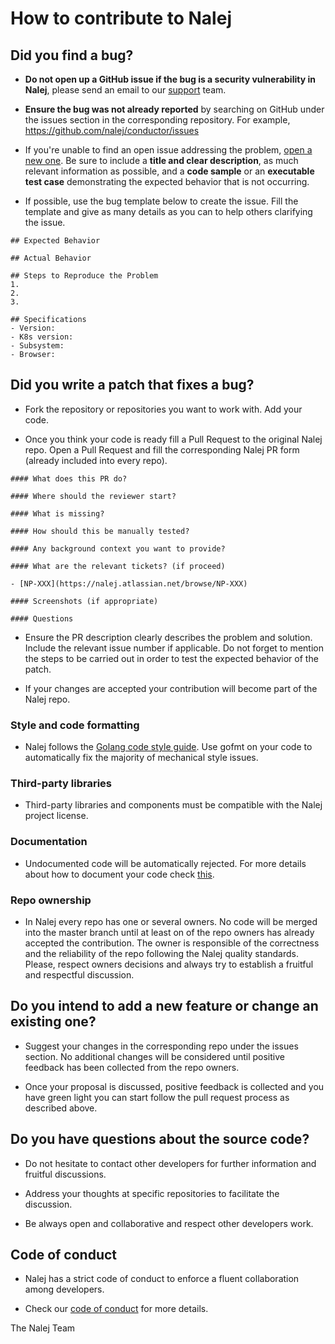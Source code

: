 # How to contribute to Nalej

## **Did you find a bug?**

* **Do not open up a GitHub issue if the bug is a security vulnerability
  in Nalej**, please send an email to our [support](mailto:support@nalej.com) team.

* **Ensure the bug was not already reported** by searching on GitHub under the issues section in the corresponding repository. For example, https://github.com/nalej/conductor/issues

* If you're unable to find an open issue addressing the problem, [open a new one](https://github.com/nalej/conductor/issues/new). Be sure to include a **title and clear description**, as much relevant information as possible, and a **code sample** or an **executable test case** demonstrating the expected behavior that is not occurring.

* If possible, use the bug template below to create the issue. Fill the template and give as many details as you can to help others clarifying the issue.

```
## Expected Behavior

## Actual Behavior

## Steps to Reproduce the Problem
1.
2.
3.

## Specifications
- Version:
- K8s version:
- Subsystem:
- Browser:
```
## **Did you write a patch that fixes a bug?**

* Fork the repository or repositories you want to work with. Add your code.

* Once you think your code is ready fill a Pull Request to the original Nalej repo. Open a Pull Request and fill the corresponding Nalej PR form (already included into every repo).

```
#### What does this PR do?

#### Where should the reviewer start?

#### What is missing?

#### How should this be manually tested?

#### Any background context you want to provide?

#### What are the relevant tickets? (if proceed)

- [NP-XXX](https://nalej.atlassian.net/browse/NP-XXX)

#### Screenshots (if appropriate)

#### Questions
```
* Ensure the PR description clearly describes the problem and solution. Include the relevant issue number if applicable. Do not forget to mention the steps to be carried out in order to test the expected behavior of the patch.

* If your changes are accepted your contribution will become part of the Nalej repo.

### **Style and code formatting**

* Nalej follows the [Golang code style guide](https://golang.org/doc/effective_go.html). Use gofmt on your code to automatically fix the majority of mechanical style issues.

### **Third-party libraries**

* Third-party libraries and components must be compatible with the Nalej project license.

### **Documentation**

* Undocumented code will be automatically rejected. For more details about how to document your code check [this](https://golang.org/doc/effective_go.html#commentary).

### **Repo ownership**

* In Nalej every repo has one or several owners. No code will be merged into the master branch until at least on of the repo owners has already accepted the contribution. The owner is responsible of the correctness and the reliability of the repo following the Nalej quality standards. Please, respect owners decisions and always try to establish a fruitful and respectful discussion.

## **Do you intend to add a new feature or change an existing one?**

* Suggest your changes in the corresponding repo under the issues section. No additional changes will be considered until positive feedback has been collected from the repo owners.

* Once your proposal is discussed, positive feedback is collected and you have green light you can start follow the pull request process as described above.


## **Do you have questions about the source code?**

* Do not hesitate to contact other developers for further information and fruitful discussions.

* Address your thoughts at specific repositories to facilitate the discussion.

* Be always open and collaborative and respect other developers work.

## **Code of conduct**

* Nalej has a strict code of conduct to enforce a fluent collaboration among developers.

* Check our [code of conduct](code-of-conduct.md) for more details.


The Nalej Team
